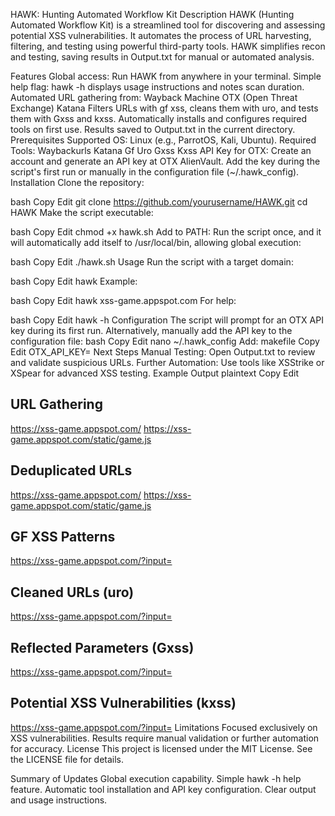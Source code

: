 HAWK: Hunting Automated Workflow Kit
Description
HAWK (Hunting Automated Workflow Kit) is a streamlined tool for discovering and assessing potential XSS vulnerabilities. It automates the process of URL harvesting, filtering, and testing using powerful third-party tools. HAWK simplifies recon and testing, saving results in Output.txt for manual or automated analysis.

Features
Global access: Run HAWK from anywhere in your terminal.
Simple help flag: hawk -h displays usage instructions and notes scan duration.
Automated URL gathering from:
Wayback Machine
OTX (Open Threat Exchange)
Katana
Filters URLs with gf xss, cleans them with uro, and tests them with Gxss and kxss.
Automatically installs and configures required tools on first use.
Results saved to Output.txt in the current directory.
Prerequisites
Supported OS: Linux (e.g., ParrotOS, Kali, Ubuntu).
Required Tools:
Waybackurls
Katana
Gf
Uro
Gxss
Kxss
API Key for OTX:
Create an account and generate an API key at OTX AlienVault.
Add the key during the script's first run or manually in the configuration file (~/.hawk_config).
Installation
Clone the repository:

bash
Copy
Edit
git clone https://github.com/yourusername/HAWK.git
cd HAWK
Make the script executable:

bash
Copy
Edit
chmod +x hawk.sh
Add to PATH: Run the script once, and it will automatically add itself to /usr/local/bin, allowing global execution:

bash
Copy
Edit
./hawk.sh
Usage
Run the script with a target domain:

bash
Copy
Edit
hawk <target-domain>
Example:

bash
Copy
Edit
hawk xss-game.appspot.com
For help:

bash
Copy
Edit
hawk -h
Configuration
The script will prompt for an OTX API key during its first run.
Alternatively, manually add the API key to the configuration file:
bash
Copy
Edit
nano ~/.hawk_config
Add:
makefile
Copy
Edit
OTX_API_KEY=<your-otx-api-key>
Next Steps
Manual Testing:
Open Output.txt to review and validate suspicious URLs.
Further Automation:
Use tools like XSStrike or XSpear for advanced XSS testing.
Example Output
plaintext
Copy
Edit
## URL Gathering ##
https://xss-game.appspot.com/
https://xss-game.appspot.com/static/game.js

## Deduplicated URLs ##
https://xss-game.appspot.com/
https://xss-game.appspot.com/static/game.js

## GF XSS Patterns ##
https://xss-game.appspot.com/?input=

## Cleaned URLs (uro) ##
https://xss-game.appspot.com/?input=

## Reflected Parameters (Gxss) ##
https://xss-game.appspot.com/?input=

## Potential XSS Vulnerabilities (kxss) ##
https://xss-game.appspot.com/?input=<script>alert(1)</script>
Limitations
Focused exclusively on XSS vulnerabilities.
Results require manual validation or further automation for accuracy.
License
This project is licensed under the MIT License. See the LICENSE file for details.

Summary of Updates
Global execution capability.
Simple hawk -h help feature.
Automatic tool installation and API key configuration.
Clear output and usage instructions.
